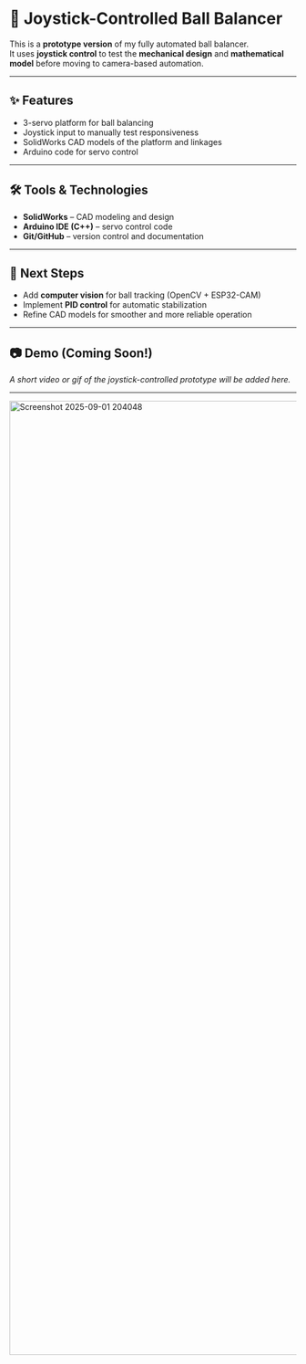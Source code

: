 # 🎱 Joystick-Controlled Ball Balancer

This is a **prototype version** of my fully automated ball balancer.  
It uses **joystick control** to test the **mechanical design** and **mathematical model** before moving to camera-based automation.

---

## ✨ Features
- 3-servo platform for ball balancing  
- Joystick input to manually test responsiveness  
- SolidWorks CAD models of the platform and linkages  
- Arduino code for servo control  

---

## 🛠️ Tools & Technologies
- **SolidWorks** – CAD modeling and design  
- **Arduino IDE (C++)** – servo control code  
- **Git/GitHub** – version control and documentation  

---

## 🚀 Next Steps
- Add **computer vision** for ball tracking (OpenCV + ESP32-CAM)  
- Implement **PID control** for automatic stabilization  
- Refine CAD models for smoother and more reliable operation  

---

## 📷 Demo (Coming Soon!)
_A short video or gif of the joystick-controlled prototype will be added here._

---

<img width="2879" height="1672" alt="Screenshot 2025-09-01 204048" src="https://github.com/user-attachments/assets/86b1b5f3-db50-4256-9124-8f8561cdffaf" />

